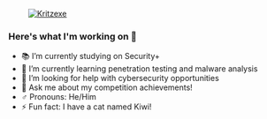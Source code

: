 &emsp; &emsp; [![Kritzexe](https://www.hackthebox.eu/badge/image/409665)](https://www.hackthebox.eu/home/users/profile/409665)

### Here's what I'm working on :space_invader:	

- :books: I’m currently studying on Security+
- 🌱 I’m currently learning penetration testing and malware analysis
- :briefcase: I’m looking for help with cybersecurity opportunities
- 💬 Ask me about my competition achievements!
- :male_sign: Pronouns: He/Him
- ⚡ Fun fact: I have a cat named Kiwi!
